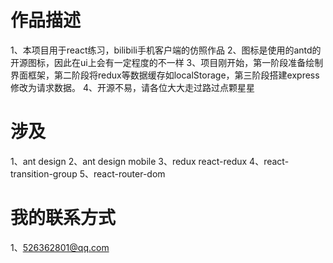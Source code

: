 # 作品描述

1、本项目用于react练习，bilibili手机客户端的仿照作品
2、图标是使用的antd的开源图标，因此在ui上会有一定程度的不一样
3、项目刚开始，第一阶段准备绘制界面框架，第二阶段将redux等数据缓存如localStorage，第三阶段搭建express修改为请求数据。
4、开源不易，请各位大大走过路过点颗星星



# 涉及

1、ant design 
2、ant design mobile
3、redux  react-redux
4、react-transition-group
5、react-router-dom

# 我的联系方式
1、526362801@qq.com

